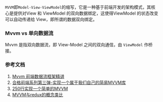 `MVVM`即`Model-View-ViewModel`的缩写，它是一种基于前端开发的架构模式，其核心是提供对View 和 ViewModel 的双向数据绑定，这使得ViewModel 的状态改变可以自动传递给 View，即所谓的数据双向绑定。

### Mvvm vs 单向数据流
Mvvm 是指双向数据流，即 View-Model 之间的双向通信，由 `ViewModel` 作桥接。

### 参考文档
1. [Mvvm 前端数据流框架精讲](https://zhuanlan.zhihu.com/p/35211052)
2. [合格前端系列第三弹-实现一个属于我们自己的简易MVVM库](https://zhuanlan.zhihu.com/p/27028242)
3. [250行实现一个简单的MVVM](https://zhuanlan.zhihu.com/p/24475845?refer=mirone)
4. [MVVM与redux的概念类比](https://zhuanlan.zhihu.com/p/38025611)